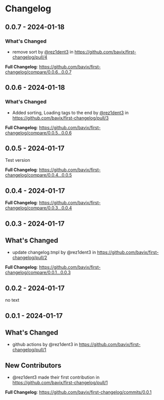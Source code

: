 # Changelog

## 0.0.7 - 2024-01-18

### What's Changed

* remove sort by [@rez1dent3](https://github.com/rez1dent3) in https://github.com/bavix/first-changelog/pull/4

**Full Changelog**: https://github.com/bavix/first-changelog/compare/0.0.6...0.0.7

## 0.0.6 - 2024-01-18

### What's Changed

* Added sorting, Loading tags to the end by [@rez1dent3](https://github.com/rez1dent3) in https://github.com/bavix/first-changelog/pull/3

**Full Changelog**: https://github.com/bavix/first-changelog/compare/0.0.5...0.0.6

## 0.0.5 - 2024-01-17

Test version

**Full Changelog**: https://github.com/bavix/first-changelog/compare/0.0.4...0.0.5

## 0.0.4 - 2024-01-17

**Full Changelog**: https://github.com/bavix/first-changelog/compare/0.0.3...0.0.4

## 0.0.3 - 2024-01-17

## What's Changed

* update changelog.tmpl by @rez1dent3 in https://github.com/bavix/first-changelog/pull/2

**Full Changelog**: https://github.com/bavix/first-changelog/compare/0.0.1...0.0.3

## 0.0.2 - 2024-01-17

no text

## 0.0.1 - 2024-01-17

## What's Changed

* github actions by @rez1dent3 in https://github.com/bavix/first-changelog/pull/1

## New Contributors

* @rez1dent3 made their first contribution in https://github.com/bavix/first-changelog/pull/1

**Full Changelog**: https://github.com/bavix/first-changelog/commits/0.0.1
